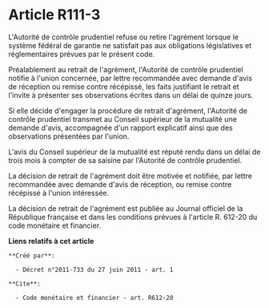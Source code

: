 # Article R111-3

L'Autorité de contrôle prudentiel refuse ou retire l'agrément lorsque le système fédéral de garantie ne satisfait pas aux
obligations législatives et réglementaires prévues par le présent code. 

Préalablement au retrait de l'agrément, l'Autorité de contrôle prudentiel notifie à l'union concernée, par lettre recommandée
avec demande d'avis de réception ou remise contre récépissé, les faits justifiant le retrait et l'invite à présenter ses
observations écrites dans un délai de quinze jours. 

Si elle décide d'engager la procédure de retrait d'agrément, l'Autorité de contrôle prudentiel transmet au Conseil supérieur
de la mutualité une demande d'avis, accompagnée d'un rapport explicatif ainsi que des observations présentées par l'union. 

L'avis du Conseil supérieur de la mutualité est réputé rendu dans un délai de trois mois à compter de sa saisine par
l'Autorité de contrôle prudentiel. 

La décision de retrait de l'agrément doit être motivée et notifiée, par lettre recommandée avec demande d'avis de réception,
ou remise contre récépissé à l'union intéressée. 

La décision de retrait de l'agrément est publiée au Journal officiel de la République française et dans les conditions
prévues à l'article R. 612-20 du code monétaire et financier.

**Liens relatifs à cet article**

	**Créé par**:

	  - Décret n°2011-733 du 27 juin 2011 - art. 1

	**Cite**:

	  - Code monétaire et financier - art. R612-20
